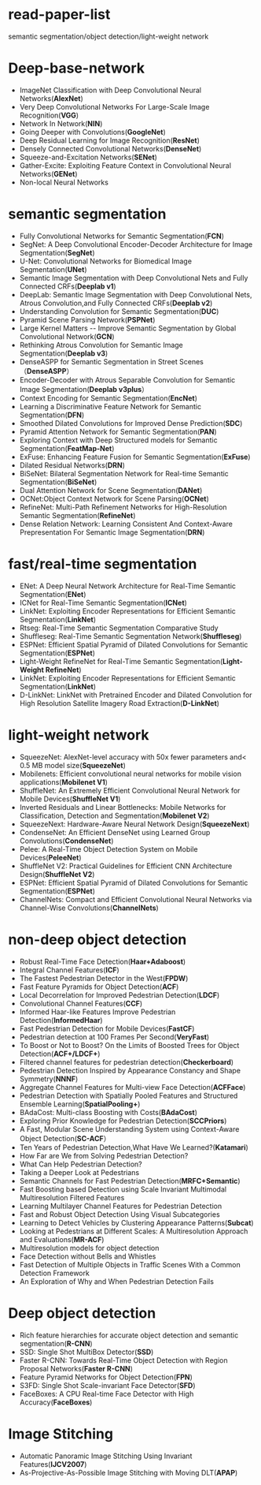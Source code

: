 # read-paper-list
semantic segmentation/object detection/light-weight network

# **Deep-base-network**
* ImageNet Classification with Deep Convolutional Neural Networks(**AlexNet**)
* Very Deep Convolutional Networks For Large-Scale Image Recognition(**VGG**)
* Network In Network(**NIN**)
* Going Deeper with Convolutions(**GoogleNet**)
* Deep Residual Learning for Image Recognition(**ResNet**)
* Densely Connected Convolutional Networks(**DenseNet**)
* Squeeze-and-Excitation Networks(**SENet**)
* Gather-Excite: Exploiting Feature Context in Convolutional Neural Networks(**GENet**)
* Non-local Neural Networks

# **semantic segmentation**
* Fully Convolutional Networks for Semantic Segmentation(**FCN**)
* SegNet: A Deep Convolutional Encoder-Decoder Architecture for Image Segmentation(**SegNet**)
* U-Net: Convolutional Networks for Biomedical Image Segmentation(**UNet**)
* Semantic Image Segmentation with Deep Convolutional Nets and Fully Connected CRFs(**Deeplab v1**)
* DeepLab: Semantic Image Segmentation with Deep Convolutional Nets, Atrous Convolution,and Fully Connected CRFs(**Deeplab v2**)
* Understanding Convolution for Semantic Segmentation(**DUC**)
* Pyramid Scene Parsing Network(**PSPNet**)
* Large Kernel Matters -- Improve Semantic Segmentation by Global Convolutional Network(**GCN**)
* Rethinking Atrous Convolution for Semantic Image Segmentation(**Deeplab v3**)
* DenseASPP for Semantic Segmentation in Street Scenes（**DenseASPP**）
* Encoder-Decoder with Atrous Separable Convolution for Semantic Image Segmentation(**Deeplab v3plus**）
* Context Encoding for Semantic Segmentation(**EncNet**)
* Learning a Discriminative Feature Network for Semantic Segmentation(**DFN**)
* Smoothed Dilated Convolutions for Improved Dense Prediction(**SDC**)
* Pyramid Attention Network for Semantic Segmentation(**PAN**)
* Exploring Context with Deep Structured models for Semantic Segmentation(**FeatMap-Net**)
* ExFuse: Enhancing Feature Fusion for Semantic Segmentation(**ExFuse**)
* Dilated Residual Networks(**DRN**)
* BiSeNet: Bilateral Segmentation Network for Real-time Semantic Segmentation(**BiSeNet**)
* Dual Attention Network for Scene Segmentation(**DANet**)
* OCNet:Object Context Network for Scene Parsing(**OCNet**)
* RefineNet: Multi-Path Refinement Networks for High-Resolution Semantic Segmentation(**RefineNet**)
* Dense Relation Network: Learning Consistent And Context-Aware Prepresentation For Semantic Image Segmentation(**DRN**)

# **fast/real-time segmentation**
* ENet: A Deep Neural Network Architecture for Real-Time Semantic Segmentation(**ENet**)
* ICNet for Real-Time Semantic Segmentation(**ICNet**)
* LinkNet: Exploiting Encoder Representations for Efficient Semantic Segmentation(**LinkNet**)
* Rtseg: Real-Time Semantic Segmentation Comparative Study
* Shuffleseg: Real-Time Semantic Segmentation Network(**Shuffleseg**)
* ESPNet: Efficient Spatial Pyramid of Dilated Convolutions for Semantic Segmentation(**ESPNet**)
* Light-Weight RefineNet for Real-Time Semantic Segmentation(**Light-Weight RefineNet**)
* LinkNet: Exploiting Encoder Representations for Efficient Semantic Segmentation(**LinkNet**)
* D-LinkNet: LinkNet with Pretrained Encoder and Dilated Convolution for High Resolution Satellite Imagery Road Extraction(**D-LinkNet**)


# **light-weight network**
* SqueezeNet: AlexNet-level accuracy with 50x fewer parameters and< 0.5 MB model size(**SqueezeNet**)
* Mobilenets: Efficient convolutional neural networks for mobile vision applications(**Mobilenet V1**)
* ShuffleNet: An Extremely Efficient Convolutional Neural Network for Mobile Devices(**ShuffleNet V1**)
* Inverted Residuals and Linear Bottlenecks: Mobile Networks for Classification, Detection and Segmentation(**Mobilenet V2**)
* SqueezeNext: Hardware-Aware Neural Network Design(**SqueezeNext**)
* CondenseNet: An Efficient DenseNet using Learned Group Convolutions(**CondenseNet**)
* Pelee: A Real-Time Object Detection System on Mobile Devices(**PeleeNet**)
* ShuffleNet V2: Practical Guidelines for Efficient CNN Architecture Design(**ShuffleNet V2**)
* ESPNet: Efficient Spatial Pyramid of Dilated Convolutions for Semantic Segmentation(**ESPNet**)
* ChannelNets: Compact and Efficient Convolutional Neural Networks via Channel-Wise Convolutions(**ChannelNets**)

# **non-deep object detection**
* Robust Real-Time Face Detection(**Haar+Adaboost**)
* Integral Channel Features(**ICF**)
* The Fastest Pedestrian Detector in the West(**FPDW**)
* Fast Feature Pyramids for Object Detection(**ACF**)
* Local Decorrelation for Improved Pedestrian Detection(**LDCF**)
* Convolutional Channel Features(**CCF**)
* Informed Haar-like Features Improve Pedestrian Detection(**InformedHaar**)
* Fast Pedestrian Detection for Mobile Devices(**FastCF**)
* Pedestrian detection at 100 Frames Per Second(**VeryFast**)
* To Boost or Not to Boost? On the Limits of Boosted Trees for Object Detection(**ACF+/LDCF+**)
* Filtered channel features for pedestrian detection(**Checkerboard**)
* Pedestrian Detection Inspired by Appearance Constancy and Shape Symmetry(**NNNF**)
* Aggregate Channel Features for Multi-view Face Detection(**ACFFace**)
* Pedestrian Detection with Spatially Pooled Features and Structured Ensemble Learning(**SpatialPooling+**)
* BAdaCost: Multi-class Boosting with Costs(**BAdaCost**)
* Exploring Prior Knowledge for Pedestrian Detection(**SCCPriors**)
* A Fast, Modular Scene Understanding System using Context-Aware Object Detection(**SC-ACF**）
* Ten Years of Pedestrian Detection,What Have We Learned?(**Katamari**)
* How Far are We from Solving Pedestrian Detection?
* What Can Help Pedestrian Detection?
* Taking a Deeper Look at Pedestrians
* Semantic Channels for Fast Pedestrian Detection(**MRFC+Semantic**)
* Fast Boosting based Detection using Scale Invariant Multimodal Multiresolution Filtered Features
* Learning Multilayer Channel Features for Pedestrian Detection
* Fast and Robust Object Detection Using Visual Subcategories
* Learning to Detect Vehicles by Clustering Appearance Patterns(**Subcat**)
* Looking at Pedestrians at Different Scales: A Multiresolution Approach and Evaluations(**MR-ACF**)
* Multiresolution models for object detection
* Face Detection without Bells and Whistles
* Fast Detection of Multiple Objects in Traffic Scenes With a Common Detection Framework
* An Exploration of Why and When Pedestrian Detection Fails 


# **Deep object detection**
* Rich feature hierarchies for accurate object detection and semantic segmentation(**R-CNN**)
* SSD: Single Shot MultiBox Detector(**SSD**)
* Faster R-CNN: Towards Real-Time Object Detection with Region Proposal Networks(**Faster R-CNN**)
* Feature Pyramid Networks for Object Detection(**FPN**) 
* S3FD: Single Shot Scale-invariant Face Detector(**SFD**)
* FaceBoxes: A CPU Real-time Face Detector with High Accuracy(**FaceBoxes**)


# **Image Stitching**
* Automatic Panoramic Image Stitching Using Invariant Features(**IJCV2007**) 
* As-Projective-As-Possible Image Stitching with Moving DLT(**APAP**)
